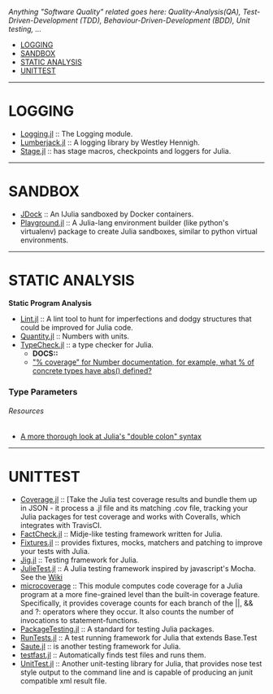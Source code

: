*Anything "Software Quality" related goes here: Quality-Analysis(QA), Test-Driven-Development (TDD), Behaviour-Driven-Development (BDD), Unit testing, ...*

- [LOGGING](#logging)
- [SANDBOX](#sandbox)
- [STATIC ANALYSIS](#static-analysis)
- [UNITTEST](#unittest)

----

# LOGGING
- [Logging.jl](https://github.com/kmsquire/Logging.jl) :: The Logging module.
- [Lumberjack.jl](https://github.com/forio/Lumberjack.jl) :: A logging library by Westley Hennigh.
- [Stage.jl](https://github.com/saltpork/Stage.jl) :: has stage macros, checkpoints and loggers for Julia.

----

# SANDBOX
- [JDock](https://github.com/amitmurthy/JDock) :: An IJulia sandboxed by Docker containers.
- [Playground.jl](https://github.com/Rory-Finnegan/Playground.jl) :: A Julia-lang environment builder (like python's virtualenv) package to create Julia sandboxes, similar to python virtual environments.

----

# STATIC ANALYSIS
__Static Program Analysis__
- [Lint.jl](https://github.com/tonyhffong/Lint.jl) :: A lint tool to hunt for imperfections and dodgy structures that could be improved for Julia code.
- [Quantity.jl](https://github.com/rephorm/Quantity.jl) :: Numbers with units.
- [TypeCheck.jl](https://github.com/astrieanna/TypeCheck.jl) :: a type checker for Julia.
   * **DOCS::**
   - ["% coverage" for Number documentation, for example, what % of concrete types have abs() defined?](https://github.com/astrieanna/TypeCheck.jl#methodswithdescendantstdatatypeonlyleavesboolfalselimint10)

### Type Parameters
###### Resources
- [A more thorough look at Julia's "double colon" syntax](http://nbviewer.ipython.org/github/tlycken/IJulia-Notebooks/blob/master/A%20more%20thorough%20look%20at%20Julia%27s%20%22double%20colon%22%20syntax.ipynb)

----

# UNITTEST 
- [Coverage.jl](https://github.com/IainNZ/Coverage.jl) :: [Take the Julia test coverage results and bundle them up in JSON - it process a .jl file and its matching .cov file, tracking your Julia packages for test coverage and works with Coveralls, which integrates with TravisCI.
- [FactCheck.jl](https://github.com/zachallaun/FactCheck.jl) :: Midje-like testing framework written for Julia.
- [Fixtures.jl](https://github.com/burrowsa/Fixtures.jl) :: provides fixtures, mocks, matchers and patching to improve your tests with Julia.
- [Jig.jl](https://github.com/milktrader/Jig.jl) :: Testing framework for Julia.
- [JulieTest.jl](https://github.com/arypurnomoz/JulieTest.jl) :: A Julia testing framework inspired by javascript's Mocha. See the [Wiki](https://github.com/arypurnomoz/JulieTest.jl/wiki)
- [microcoverage](https://github.com/StephenVavasis/microcoverage) :: This module computes code coverage for a Julia program at a more fine-grained level than the built-in coverage feature. Specifically, it provides coverage counts for each branch of the ||, && and ?: operators where they occur. It also counts the number of invocations to statement-functions.
- [PackageTesting.jl](https://github.com/johnmyleswhite/PackageTesting.jl) :: A standard for testing Julia packages.
- [RunTests.jl](https://github.com/burrowsa/RunTests.jl) :: A test running framework for Julia that extends Base.Test
- [Saute.jl](https://github.com/milktrader/Saute.jl) :: is another testing framework for Julia.
- [testfast.jl](https://github.com/Veraticus/testfast.jl) :: Automatically finds test files and runs them.
- [UnitTest.jl](https://github.com/analyzere/UnitTest.jl) :: Another unit-testing library for Julia, that provides nose test style output to the command line and is capable of producing an junit compatible xml result file.


